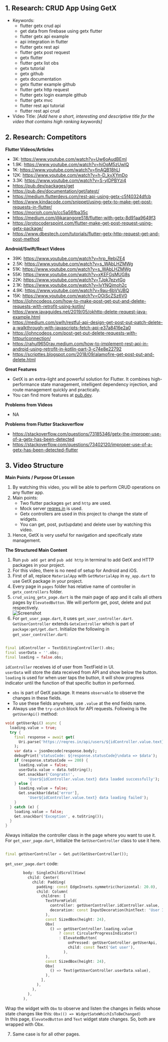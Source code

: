 ## 1. Research: CRUD App Using GetX

- Keywords:
    - flutter getx crud api
    - get data from firebase using getx flutter
    - flutter getx api example
    - api integration in flutter
    - flutter getx rest api
    - flutter getx post request
    - getx flutter
    - flutter getx list obs
    - getx tutorial
    - getx github
    - getx documentation
    - getx flutter example github
    - flutter getx http request
    - flutter getx login example github
    - flutter getx mvc
    - flutter rest api tutorial
    - flutter rest api crud
- Video
  Title: _[Add here a short, interesting and descriptive title for the video that contains high ranking keywords]_

## 2. Research: Competitors

**Flutter Videos/Articles**

- 3K: https://www.youtube.com/watch?v=Uw6oAudBEmI
- 1.9K: https://www.youtube.com/watch?v=hiOqM5zUwIQ
- 1K: https://www.youtube.com/watch?v=fjnAQB18hLI
- 12K: https://www.youtube.com/watch?v=h-D_kvXYmDo
- 3.3K: https://www.youtube.com/watch?v=S-yIDPBYzi4
- https://pub.dev/packages/get
- https://pub.dev/documentation/get/latest/
- https://medium.flutterdevs.com/rest-api-using-getx-c5f40324dfcb
- https://www.kindacode.com/snippet/using-getx-to-make-get-post-requests-in-flutter/
- https://morioh.com/p/cc5a56fba35c
- https://medium.com/@karangore518/flutter-with-getx-8d91aa9649f3
- https://protocoderspoint.com/flutter-make-get-post-request-using-getx-package/
- https://www.dbestech.com/tutorials/flutter-getx-http-request-get-and-post-method

**Android/Swift/React Videos**

- 39K: https://www.youtube.com/watch?v=hrp_RebjZE4
- 2.5K: https://www.youtube.com/watch?v=s_WAbLHZMWg
- 51K: https://www.youtube.com/watch?v=s_WAbLHZMWg
- 55K: https://www.youtube.com/watch?v=xKEFGsMUG8s
- 22K: https://www.youtube.com/watch?v=TJpk7ezvtGo
- 2.1K: https://www.youtube.com/watch?v=IvYNQimoh2c
- 4.9K: https://www.youtube.com/watch?v=9au-6bVVJBQ
- 15K: https://www.youtube.com/watch?v=OOiScZSz6V0
- https://johncodeos.com/how-to-make-post-get-put-and-delete-requests-with-retrofit-using-kotlin/
- https://www.javaguides.net/2019/05/okhttp-delete-request-java-example.html
- https://medium.com/swlh/restful-api-design-get-post-put-patch-delete-a-walkthrough-with-javascripts-fetch-api-e37a8416e2a0
- https://johncodeos.com/post-get-put-delete-requests-with-httpurlconnection/
- https://rahul9650ray.medium.com/how-to-implement-rest-api-in-android-using-retrofit-in-kotlin-part-3-c74e8e22792
- https://scripttes.blogspot.com/2018/09/alamofire-get-post-put-and-delete.html

**Great Features**

- GetX is an extra-light and powerful solution for Flutter. It combines high-performance state
  management, intelligent dependency injection, and route management quickly and practically.
- You can find more features at [pub.dev](https://pub.dev/documentation/get/latest/).

**Problems from Videos**

- NA

**Problems from Flutter Stackoverflow**

- https://stackoverflow.com/questions/73185346/getx-the-improper-use-of-a-getx-has-been-detected
- https://stackoverflow.com/questions/73402120/improper-use-of-a-getx-has-been-detected-flutter

## 3. Video Structure

**Main Points / Purpose Of Lesson**

1. By watching this video, you will be able to perform CRUD operations on any flutter app.
2. Main points:
    - Two flutter packages `get` and `http` are used.
    - Mock server [reqres.in](https://reqres.in/) is used.
    - Getx controllers are used in this project to change the state of widgets.
    - You can get, post, put(update) and delete user by watching this video.
3. Hence, GetX is very useful for navigation and specifically state management.

**The Structured Main Content**

1. Run `pub add get` and `pub add http` in terminal to add GetX and HTTP packages in your project.
2. For this video, there is no need of setup for Android and iOS.
3. First of all, replace `MaterialApp` with `GetMaterialApp` in `my_app.dart` to use GetX package in
   your project.
4. Every page in `pages` folder has relative name of controller in `getx_controllers` folder.
5. `crud_using_getx_page.dart` is the main page of app and it calls all others pages
   by `ElevatedButton`. We will perform get, post, delete and put respectively.
   <br/> ![Screenshot](Procedure.PNG)
6. For `get_user_page.dart`, it uses `get_user_controller.dart`. `GetUserController`
   extends `GetxController` which is part of `package:get/get.dart`. Initialize the following
   in `get_user_controller.dart`:

```dart

final idController = TextEditingController().obs;
final userData = ''.obs;
final loading = false.obs;
```

`idController` receives id of user from TextField in UI.
<br/>`userData` will store the data received from API and show below the button.
<br/>`loading` is used for when user taps the button, it will show progress indicator until the
function of that specific button in performed.

- `obs` is part of GetX package. It means `observable` to observe the changes in these fields.
- To use these fields anywhere, use `.value` at the end fields name.
- Always use the `try-catch` block for API requests. Following is the `getUserApi()` method:

```dart
void getUserApi() async {
  loading.value = true;
  try {
    final response = await get(
      Uri.parse('https://reqres.in/api/users/${idController.value.text}'),
    );
    var data = jsonDecode(response.body);
    debugPrint('statusCode: ${response.statusCode}\ndata => $data');
    if (response.statusCode == 200) {
      loading.value = false;
      userData.value = data.toString();
      Get.snackbar('Congrats!',
          'User${idController.value.text} data loaded successfully');
    } else {
      loading.value = false;
      Get.snackbar(data['error'],
          'User${idController.value.text} data loading failed');
    }
  } catch (e) {
    loading.value = false;
    Get.snackbar('Exception', e.toString());
  }
}
```

Always initialize the controller class in the page where you want to use it.
<br/> For `get_user_page.dart`, initialize the `GetUserController` class to use it here.

```dart

final getUserController = Get.put(GetUserController());
```

`get_user_page.dart` code:

```dart 
        body: SingleChildScrollView(
          child: Center(
            child: Padding(
              padding: const EdgeInsets.symmetric(horizontal: 20.0),
              child: Column(
                children: [
                  TextFormField(
                    controller: getUserController.idController.value,
                    decoration: const InputDecoration(hintText: 'User ID'),
                  ),
                  const SizedBox(height: 24),
                  Obx(
                    () => getUserController.loading.value
                        ? const CircularProgressIndicator()
                        : ElevatedButton(
                            onPressed: getUserController.getUserApi,
                            child: const Text('Get user'),
                          ),
                  ),
                  const SizedBox(height: 24),
                  Obx(
                    () => Text(getUserController.userData.value),
                  ),
                ],
              ),
            ),
          ),
        ),
```

Wrap the widget with `Obx` to observe and listen the changes in fields whose state changes like
this: `Obx(() => WidgetSateWhichIsToBeChanged)`
<br/> In this page, `ElevatedButton` and `Text` widget state changes. So, both are wrapped with Obx.

7. Same case is for all other pages.